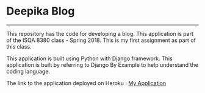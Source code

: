 # Deepika Blog

------------------------------------------------------------------------------------------------
This repository has the code for developing a blog. This application is part of the ISQA 8380 class - Spring 2018. This is my first assignment as part of this class.

This application is built using Python with Django framework. This application is built by referring to Django By Example to help understand the coding language.

The link to the application deployed on Heroku : [My Application](https://djblog-durangopy.herokuapp.com/blog/)


